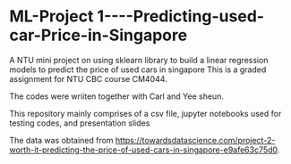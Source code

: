 # ML-Project 1----Predicting-used-car-Price-in-Singapore
A NTU mini project on using sklearn library to build a linear regression models to predict the price of used cars in singapore
This is a graded assignment for NTU CBC course CM4044. 

The codes were wriiten together with Carl and Yee sheun. 

This repository mainly comprises of a csv file, jupyter notebooks used for testing codes, and presentation slides

The data was obtained from https://towardsdatascience.com/project-2-worth-it-predicting-the-price-of-used-cars-in-singapore-e9afe63c75d0. 
